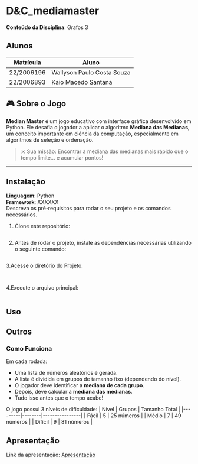 # D&C_mediamaster


**Conteúdo da Disciplina**: Grafos 3

## Alunos
|Matrícula | Aluno |
| -- | -- |
| 22/2006196  |  Wallyson Paulo Costa Souza |
| 22/2006893  |  Kaio Macedo Santana |


## 🎮 Sobre o Jogo

**Median Master** é um jogo educativo com interface gráfica desenvolvido em Python. Ele desafia o jogador a aplicar o algoritmo **Mediana das Medianas**, um conceito importante em ciência da computação, especialmente em algoritmos de seleção e ordenação.
> ⚔️ Sua missão: Encontrar a mediana das medianas mais rápido que o tempo limite... e acumular pontos!

---

## Instalação 
**Linguagem**: Python<br>
**Framework**: XXXXXX<br>
Descreva os pré-requisitos para rodar o seu projeto e os comandos necessários.

1. Clone este repositório:
   ```bash
   
   ```
2. Antes de rodar o projeto, instale as dependências necessárias utilizando o seguinte comando: 
    ```bash
   
   ```
3.Acesse o diretório do Projeto:   
```bash
   
   ```
4.Execute o arquivo principal:
   ```bash
   
   ```
    

## Uso 


## Outros 

### Como Funciona

Em cada rodada:
- Uma lista de números aleatórios é gerada.
- A lista é dividida em grupos de tamanho fixo (dependendo do nível).
- O jogador deve identificar a **mediana de cada grupo**.
- Depois, deve calcular a **mediana das medianas**.
- Tudo isso antes que o tempo acabe!

O jogo possui 3 níveis de dificuldade:
| Nível   | Grupos | Tamanho Total |
|---------|--------|----------------|
| Fácil   | 5      | 25 números     |
| Médio   | 7      | 49 números     |
| Difícil | 9      | 81 números     |


## Apresentação
Link da apresentação: [Apresentação]()
